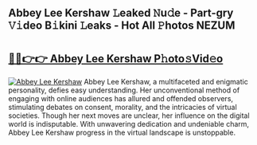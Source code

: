 ## Abbey Lee Kershaw 𝙻eaked 𝙽u𝚍e - Part-gry 𝚅𝚒deo B𝚒kini 𝙻eaks - Hot All 𝙿hotos NEZUM

# <h2><a href="http://ld7f8o.urlbe.top/?page=Abbey+Lee+Kershaw">🔗🔗👉👉 Abbey Lee Kershaw P𝚑oto𝚜Vid𝚎o</a></h2>

[![Abbey Lee Kershaw](https://i.imgur.com/eBuTRDB.gif)](http://ld7f8o.urlbe.top/?page=Abbey+Lee+Kershaw)
Abbey Lee Kershaw, a multifaceted and enigmatic personality, defies easy understanding. Her unconventional method of engaging with online audiences has allured and offended observers, stimulating debates on consent, morality, and the intricacies of virtual societies. Though her next moves are unclear, her influence on the digital world is indisputable. With unwavering dedication and undeniable charm, Abbey Lee Kershaw progress in the virtual landscape is unstoppable.
